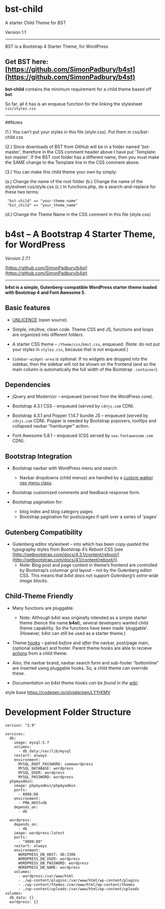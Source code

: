 bst-child
=========

A starter Child Theme for BST

Version 1.1

-----

BST is a Bootstrap 4 Starter Theme, for WordPress

Get BST here: [https://github.com/SimonPadbury/b4st](https://github.com/SimonPadbury/b4st)
-----

**bst-child** contains the minimum requirement for a child theme based off **bst**.

So far, all it has is an enqueue function for the linking the stylesheet `css/styles.css`  

-----

##Notes

(1.) You can't put your styles in this file (style.css). Put them in css/bst-child.css

(2.) Since downloads of BST from GitHub will be in a folder named 'bst-master', therefore in the CSS comment header above I have put 'Template: bst-master'. If the BST root folder has a different name, then you must make the SAME change to the Template line in the CSS comment above.

(3.) You can make this child theme your own by simply:

(a.) Change the name of the root folder
(b.) Change the name of the stylesheet css/style.css
(c.) In functions.php, do a search-and-replace for these two terms:

     "bst-child" => "your-theme-name"
     "bst_child" => "your_theme_name"

(d.) Change the Theme Name in the CSS comment in this file (style.css)

# b4st – A Bootstrap 4 Starter Theme, for WordPress

*Version 2.7.1*

[https://github.com/SimonPadbury/b4st](https://github.com/SimonPadbury/b4st)

------------------

**b4st is a simple, Gutenberg-compatible WordPress starter theme loaded with Bootstrap 4 and Font Awesome 5.**

## Basic features

* [UNLICENCE](http://unlicense.org) (open source).

* Simple, intuitive, clean code. Theme CSS and JS, functions and loops are organized into different folders.

* A starter CSS theme – `/theme/css/b4st.css`, enqueued. (Note: do not put your styles in `styles.css`, because that is not enqueued.)

* `Sidebar-widget-area` is optional. If no widgets are dropped into the sidebar, then the sidebar will not be shown on the frontend (and so the main column is automatically the full width of the Bootstrap `.container`).

## Dependencies

* jQuery and Modernizr – enqueued (served from the WordPress core).

* Bootstrap 4.3.1 CSS – enqueued (served by `cdnjs.com` CDN).

* Bootstrap 4.3.1 and Popper 1.14.7 bundle JS – enqueued (served by `cdnjs.com` CDN). Popper is needed by Bootstrap popovers, tooltips and collapsed navbar “hamburger” action.

* Font Awesome 5.8.1 – enqueued (CSS served by `use.fontawesome.com` CDN).

## Bootstrap Integration

* Bootstrap navbar with WordPress menu and search.
	* Navbar dropdowns (child menus) are handled by a [custom walker nav menu class](https://github.com/SimonPadbury/b4st/blob/master/functions/navbar.php).

* Bootstrap customized comments and feedback response form.

* Bootstrap pagination for:
  * blog index and blog category pages
  * Bootstrap pagination for posts/pages if split over a series of 'pages'

## Gutenberg Compatibility

* Gutenberg editor stylesheet – into which has been copy-pasted the typography styles from Bootstrap 4’s _Reboot_ CSS (see [http://getbootstrap.com/docs/4.3.1/content/reboot/](http://getbootstrap.com/docs/4.1/content/reboot/)).
  * Note: Blog post and page content in theme’s frontend are controlled by Bootstrap’s columnar grid layout – not by the Gutenberg editor CSS. This means that _b4st does not support Gutenberg’s extra-wide image blocks_.

## Child-Theme Friendly

* Many functions are pluggable.
  * Note: Although b4st was originally intended as a simple starter theme (hence the name **b4st**), several developers wanted child theme capability. So the functions have been made ‘pluggable’. (However, b4st can still be used as a starter theme.)

* Theme [hooks](/functions/hooks.php) – paired _before_ and _after_ the navbar, post/page main, (optional sidebar) and footer. Parent theme hooks are able to recieve [actions](https://developer.wordpress.org/plugins/hooks/actions/) from a child theme.

* Also, the navbar brand, navbar search form and sub-footer “bottomline” are inserted using pluggable hooks. So, a child theme can override these.

* _Documentation on b4st theme hooks can be found in the [wiki](https://github.com/SimonPadbury/b4st/wiki/b4st-Theme-Hooks)._

style base https://codepen.io/oliviale/pen/LYYrKMV

# Development Folder Structure

```
version: "3.9"
    
services:
  db:
    image: mysql:5.7
    volumes:
      - db_data:/var/lib/mysql
    restart: always
    environment:
      MYSQL_ROOT_PASSWORD: somewordpress
      MYSQL_DATABASE: wordpress
      MYSQL_USER: wordpress
      MYSQL_PASSWORD: wordpress
  phpmyadmin:
    image: phpmyadmin/phpmyadmin
    ports:
      - 8088:80
    environment:
      - PMA_HOST=db
    depends_on:
      - db
      
  wordpress:
    depends_on:
      - db
    image: wordpress:latest
    ports:
      - "8000:80"
    restart: always
    environment:
      WORDPRESS_DB_HOST: db:3306
      WORDPRESS_DB_USER: wordpress
      WORDPRESS_DB_PASSWORD: wordpress
      WORDPRESS_DB_NAME: wordpress
    volumes:
      - wordpress:/var/www/html
      - ./wp-content/plugins:/var/www/html/wp-content/plugins
      - ./wp-content/themes:/var/www/html/wp-content/themes
      - ./wp-content/uploads:/var/www/html/wp-content/uploads
volumes:
  db_data: {}
  wordpress: {}
```